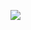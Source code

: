 ![](https://www.nta.go.jp/tmp/914e148a-85e3-4644-b547-74ecc7038066/images/dc9a5a5104f84ae7812a5bcc5a469e30faaea5d7d57a79a184202c97035efd57.jpg)